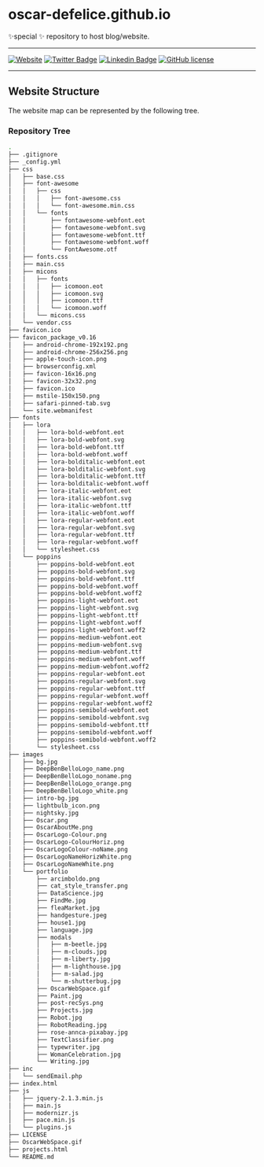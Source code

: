 # oscar-defelice.github.io

✨special ✨ repository to host blog/website.

<hr>

[![Website](https://img.shields.io/badge/oscar--defelice-oscar-orange?style=plastic&logo=netlify&logoColor=informational&link=oscar-defelice.github.io)](https://oscar-defelice.github.io)
[![Twitter Badge](https://img.shields.io/badge/-@OscardeFelice-1ca0f1?style=plastic&labelColor=1ca0f1&logo=twitter&logoColor=white&link=https://twitter.com/oscardefelice)](https://twitter.com/OscardeFelice)
[![Linkedin Badge](https://img.shields.io/badge/-oscardefelice-blue?style=plastic&logo=Linkedin&logoColor=white&link=https://linkedin.com/in/oscar-de-felice-5ab72383/)](https://linkedin.com/in/oscar-de-felice-5ab72383/)
[![GitHub license](https://img.shields.io/badge/license-GNU-blue.svg?style=plastic)](https://raw.githubusercontent.com/oscar-defelice/oscar-defelice.github.io/main/LICENSE)

<hr>

## Website Structure

The website map can be represented by the following tree.

### Repository Tree

```bash
.
├── .gitignore
├── _config.yml
├── css
│   ├── base.css
│   ├── font-awesome
│   │   ├── css
│   │   │   ├── font-awesome.css
│   │   │   └── font-awesome.min.css
│   │   └── fonts
│   │       ├── fontawesome-webfont.eot
│   │       ├── fontawesome-webfont.svg
│   │       ├── fontawesome-webfont.ttf
│   │       ├── fontawesome-webfont.woff
│   │       └── FontAwesome.otf
│   ├── fonts.css
│   ├── main.css
│   ├── micons
│   │   ├── fonts
│   │   │   ├── icomoon.eot
│   │   │   ├── icomoon.svg
│   │   │   ├── icomoon.ttf
│   │   │   └── icomoon.woff
│   │   └── micons.css
│   └── vendor.css
├── favicon.ico
├── favicon_package_v0.16
│   ├── android-chrome-192x192.png
│   ├── android-chrome-256x256.png
│   ├── apple-touch-icon.png
│   ├── browserconfig.xml
│   ├── favicon-16x16.png
│   ├── favicon-32x32.png
│   ├── favicon.ico
│   ├── mstile-150x150.png
│   ├── safari-pinned-tab.svg
│   └── site.webmanifest
├── fonts
│   ├── lora
│   │   ├── lora-bold-webfont.eot
│   │   ├── lora-bold-webfont.svg
│   │   ├── lora-bold-webfont.ttf
│   │   ├── lora-bold-webfont.woff
│   │   ├── lora-bolditalic-webfont.eot
│   │   ├── lora-bolditalic-webfont.svg
│   │   ├── lora-bolditalic-webfont.ttf
│   │   ├── lora-bolditalic-webfont.woff
│   │   ├── lora-italic-webfont.eot
│   │   ├── lora-italic-webfont.svg
│   │   ├── lora-italic-webfont.ttf
│   │   ├── lora-italic-webfont.woff
│   │   ├── lora-regular-webfont.eot
│   │   ├── lora-regular-webfont.svg
│   │   ├── lora-regular-webfont.ttf
│   │   ├── lora-regular-webfont.woff
│   │   └── stylesheet.css
│   └── poppins
│       ├── poppins-bold-webfont.eot
│       ├── poppins-bold-webfont.svg
│       ├── poppins-bold-webfont.ttf
│       ├── poppins-bold-webfont.woff
│       ├── poppins-bold-webfont.woff2
│       ├── poppins-light-webfont.eot
│       ├── poppins-light-webfont.svg
│       ├── poppins-light-webfont.ttf
│       ├── poppins-light-webfont.woff
│       ├── poppins-light-webfont.woff2
│       ├── poppins-medium-webfont.eot
│       ├── poppins-medium-webfont.svg
│       ├── poppins-medium-webfont.ttf
│       ├── poppins-medium-webfont.woff
│       ├── poppins-medium-webfont.woff2
│       ├── poppins-regular-webfont.eot
│       ├── poppins-regular-webfont.svg
│       ├── poppins-regular-webfont.ttf
│       ├── poppins-regular-webfont.woff
│       ├── poppins-regular-webfont.woff2
│       ├── poppins-semibold-webfont.eot
│       ├── poppins-semibold-webfont.svg
│       ├── poppins-semibold-webfont.ttf
│       ├── poppins-semibold-webfont.woff
│       ├── poppins-semibold-webfont.woff2
│       └── stylesheet.css
├── images
│   ├── bg.jpg
│   ├── DeepBenBelloLogo_name.png
│   ├── DeepBenBelloLogo_noname.png
│   ├── DeepBenBelloLogo_orange.png
│   ├── DeepBenBelloLogo_white.png
│   ├── intro-bg.jpg
│   ├── lightbulb_icon.png
│   ├── nightsky.jpg
│   ├── Oscar.png
│   ├── OscarAboutMe.png
│   ├── OscarLogo-Colour.png
│   ├── OscarLogo-ColourHoriz.png
│   ├── OscarLogoColour-noName.png
│   ├── OscarLogoNameHorizWhite.png
│   ├── OscarLogoNameWhite.png
│   └── portfolio
│       ├── arcimboldo.png
│       ├── cat_style_transfer.png
│       ├── DataScience.jpg
│       ├── FindMe.jpg
│       ├── fleaMarket.jpg
│       ├── handgesture.jpeg
│       ├── house1.jpg
│       ├── language.jpg
│       ├── modals
│       │   ├── m-beetle.jpg
│       │   ├── m-clouds.jpg
│       │   ├── m-liberty.jpg
│       │   ├── m-lighthouse.jpg
│       │   ├── m-salad.jpg
│       │   └── m-shutterbug.jpg
│       ├── OscarWebSpace.gif
│       ├── Paint.jpg
│       ├── post-recSys.png
│       ├── Projects.jpg
│       ├── Robot.jpg
│       ├── RobotReading.jpg
│       ├── rose-annca-pixabay.jpg
│       ├── TextClassifier.png
│       ├── typewriter.jpg
│       ├── WomanCelebration.jpg
│       └── Writing.jpg
├── inc
│   └── sendEmail.php
├── index.html
├── js
│   ├── jquery-2.1.3.min.js
│   ├── main.js
│   ├── modernizr.js
│   ├── pace.min.js
│   └── plugins.js
├── LICENSE
├── OscarWebSpace.gif
├── projects.html
└── README.md
```
